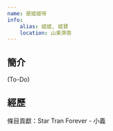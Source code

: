 ```yaml
---
name: 是姬姬呀
info:
    alias: 姬姬, 姬寶
    location: 山東濟南
---
```


## 簡介

(To-Do)

## 經歷


條目貢獻：Star Tran Forever - 小義
